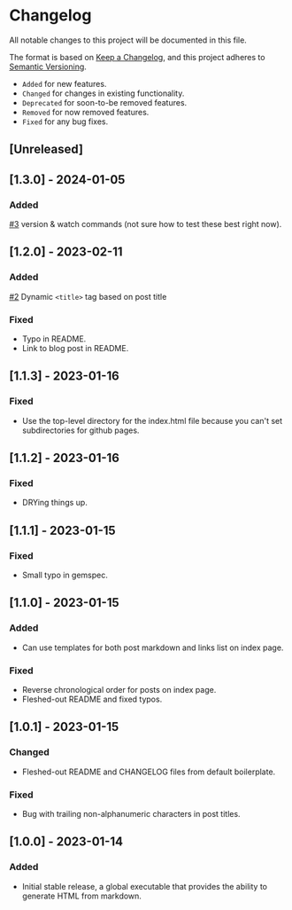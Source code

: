 # Changelog

All notable changes to this project will be documented in this file.

The format is based on [Keep a Changelog](https://keepachangelog.com/en/1.0.0/), and this project adheres to
[Semantic Versioning](https://semver.org/spec/v2.0.0.html).

* `Added` for new features.
* `Changed` for changes in existing functionality.
* `Deprecated` for soon-to-be removed features.
* `Removed` for now removed features.
* `Fixed` for any bug fixes.

## [Unreleased]

## [1.3.0] - 2024-01-05

### Added

[#3](https://github.com/carlwiedemann/foresite/pull/3) version & watch commands (not sure how to test these best right now).

## [1.2.0] - 2023-02-11

### Added

[#2](https://github.com/carlwiedemann/foresite/pull/2) Dynamic `<title>` tag based on post title

### Fixed

* Typo in README.
* Link to blog post in README.

## [1.1.3] - 2023-01-16

### Fixed

* Use the top-level directory for the index.html file because you can't set subdirectories for github pages.

## [1.1.2] - 2023-01-16

### Fixed

* DRYing things up. 

## [1.1.1] - 2023-01-15

### Fixed

* Small typo in gemspec.

## [1.1.0] - 2023-01-15

### Added

* Can use templates for both post markdown and links list on index page.

### Fixed

* Reverse chronological order for posts on index page.
* Fleshed-out README and fixed typos.

## [1.0.1] - 2023-01-15

### Changed

* Fleshed-out README and CHANGELOG files from default boilerplate.

### Fixed

* Bug with trailing non-alphanumeric characters in post titles.

## [1.0.0] - 2023-01-14

### Added

* Initial stable release, a global executable that provides the ability to generate HTML from markdown.

